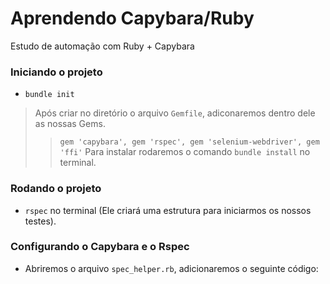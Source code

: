 # Aprendendo Capybara/Ruby
Estudo de automação com Ruby + Capybara

### Iniciando o projeto
- `bundle init`
> Após criar no diretório o arquivo `Gemfile`, adiconaremos dentro dele as nossas Gems.
>> `gem 'capybara', gem 'rspec', gem 'selenium-webdriver', gem 'ffi'`
>> Para instalar rodaremos o comando `bundle install` no terminal.

### Rodando o projeto
- `rspec` no terminal (Ele criará uma estrutura para iniciarmos os nossos testes).

### Configurando o Capybara e o Rspec
- Abriremos o arquivo `spec_helper.rb`, adicionaremos o seguinte código:
>> 